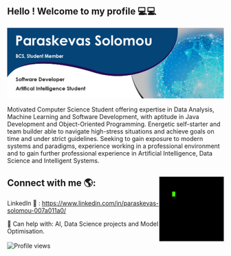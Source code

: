 ## Hello ! Welcome to my profile 💻💻

![Alt text](https://github.com/Paris778/Paris778/blob/main/graphics/githubGraphic.jpg "My Profile Banner")

Motivated Computer Science Student offering expertise in Data Analysis, Machine Learning and Software Development, with aptitude in Java
Development and Object-Oriented Programming. 
Energetic self-starter and team builder able to navigate high-stress situations and achieve goals on time and under strict guidelines. Seeking to gain exposure to
modern systems and paradigms, experience working in a professional environment and to gain further
professional experience in Artificial Intelligence, Data Science and Intelligent Systems.

## Connect with me 🌎: <img align="right" width="150" height="150" src="https://github.com/Paris778/Paris778/blob/main/graphics/function.gif">
LinkedIn 💼 : https://www.linkedin.com/in/paraskevas-solomou-007a011a0/ 

🌱 Can help with: AI, Data Science projects and Model Optimisation.
<br /><br /> ![Profile views](https://hitcounter.pythonanywhere.com/count/tag.svg?url=https%3A%2F%2Fgithub.com%2FParis778)



<!--
Here are some ideas to get you started:

- 🔭 I’m currently working on ...
- 🌱 I’m currently learning ...
- 👯 I’m looking to collaborate on ...
- 🤔 I’m looking for help with ...
- 💬 Ask me about ...
- 📫 How to reach me: ...
- 😄 Pronouns: ...
- ⚡ Fun fact: ...
-->
